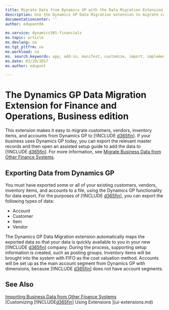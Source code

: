 ```yaml
---
title: Migrate Data from Dynamics GP with the Data Migration Extension | Microsoft Docs
description: Use the Dynamics GP Data Migration extension to migrate customers, vendors, inventory items, and accounts from Dynamics GP to Finance and Operations, Business edition .
documentationcenter: ''
author: edupont04

ms.service: dynamics365-financials
ms.topic: article
ms.devlang: na
ms.tgt_pltfrm: na
ms.workload: na
ms. search.keywords: app, add-in, manifest, customize, import, implement
ms.date: 03/29/2017
ms.author: edupont

---
```

# The Dynamics GP Data Migration Extension for Finance and Operations, Business edition 
This extension makes it easy to migrate customers, vendors, inventory items, and accounts from Dynamics GP to [!INCLUDE [d365fin](includes/d365fin_md.md)]. If your business uses Dynamics GP today, you can export the relevant master records and then open an assisted setup guide to add the data to [!INCLUDE [d365fin](includes/d365fin_md.md)]. For more information, see [Migrate Business Data from Other Finance Systems](upload-data.md).

## Exporting Data from Dynamics GP
You must have exported some or all of your existing customers, vendors, inventory items, and accounts to a file, using the Dynamics GP functionality for data export. For the purposes of [!INCLUDE [d365fin](includes/d365fin_md.md)], you can export the following types of data:

* Account  
* Customer  
* Item  
* Vendor  

The Dynamics GP Data Migration extension automatically maps the exported data so that your data is quickly available to you in your new [!INCLUDE [d365fin](includes/d365fin_md.md)] company. During the process, supporting setup information is created, such as posting groups. Inventory items will be brought into the system with FIFO as the cost valuation method. Accounts will be set up as the main account segment from Dynamics GP with dimensions, because [!INCLUDE [d365fin](includes/d365fin_long_md.md)] does not have account segments.

## See Also
[Importing Business Data from Other Finance Systems](across-import-data-configuration-packages.md)  
[Customizing [!INCLUDE[d365fin](includes/d365fin_md.md)] Using Extensions ](ui-extensions.md)  
